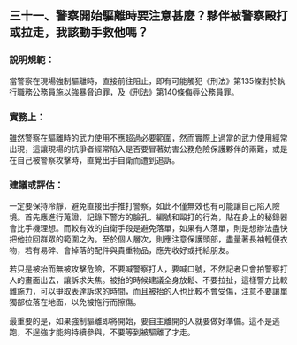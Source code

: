 ## 三十一、警察開始驅離時要注意甚麼？夥伴被警察毆打或拉走，我該動手救他嗎？

### 說明規範：

當警察在現場強制驅離時，直接前往阻止，即有可能觸犯《刑法》第135條對於執行職務公務員施以強暴脅迫罪，及《刑法》第140條侮辱公務員罪。

### 實務上：

雖然警察在驅離時的武力使用不應超過必要範圍，然而實際上過當的武力使用經常出現，這讓現場的抗爭者經常陷入是否要冒著妨害公務危險保護夥伴的兩難，或是在自己被警察攻擊時，直覺出手自衛而遭到追訴。

### 建議或評估：

一定要保持冷靜，避免直接出手推打警察，如此不僅無效也有可能讓自己陷入險境。首先應進行蒐證，記錄下警方的臉孔、編號和毆打的行為，貼在身上的秘錄器會比手機理想。而較有效的自衛手段是避免落單，如果有人落單，則是想辦法盡快把他拉回群眾的範圍之內。至於個人層次，則應注意保護頭部，盡量著長袖輕便衣物，若有易碎、會掉落的配件與貴重物品，應先收好或托給朋友。

若只是被抬而無被攻擊危險，不要喊警察打人，要喊口號，不然記者只會拍警察打人的畫面出去，讓訴求失焦。被抬的時候建議全身放鬆、不要拉扯，這樣警方比較難施力，可以爭取表達訴求的時間，而且被抬的人也比較不會受傷，注意不要讓單獨部位落在地面，以免被拖行而擦傷。

最重要的是，如果強制驅離即將開始，要自主離開的人就要做好準備。這不是逃跑，不逞強才能夠持續參與，不要等到被驅離了才走。
